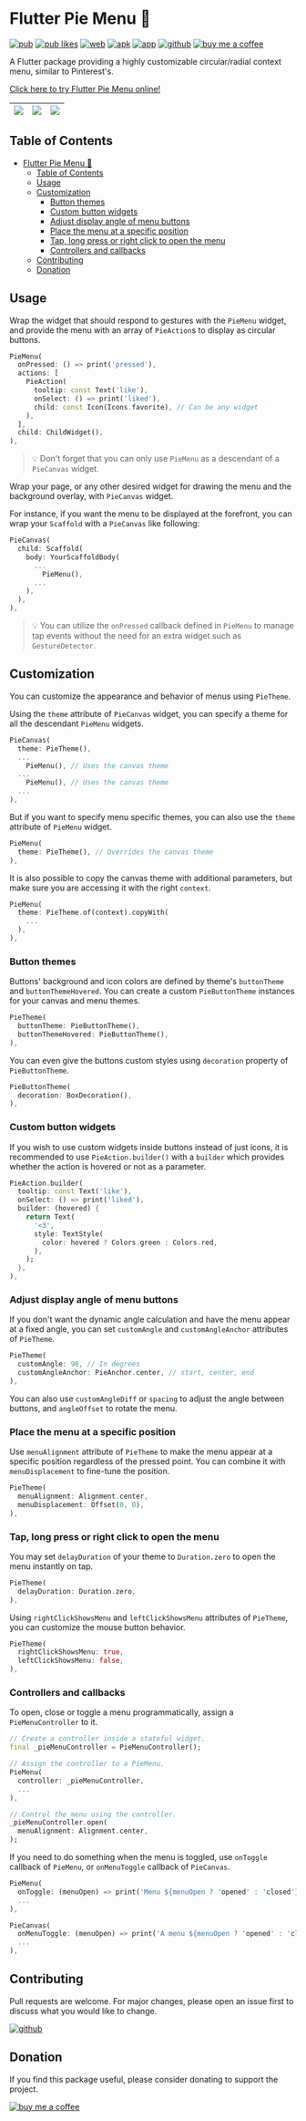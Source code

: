# Flutter Pie Menu 🥧

[![pub](https://badges.genua.fr/pub/v/pie_menu)](https://pub.dev/packages/pie_menu)
[![pub likes](https://badges.genua.fr/pub/likes/pie_menu)](https://pub.dev/packages/pie_menu)
[![web](https://img.shields.io/badge/live-web&nbsp;demo-white.svg)](https://rasitayaz.github.io/flutter-pie-menu)
[![apk](https://img.shields.io/badge/apk-android&nbsp;demo-teal.svg)](https://github.com/rasitayaz/flutter-pie-menu/raw/showcase/demo/android.zip)
[![app](https://img.shields.io/badge/app-macos&nbsp;demo-blueviolet)](https://github.com/rasitayaz/flutter-pie-menu/raw/showcase/demo/macos.zip)
[![github](https://img.shields.io/badge/github-rasitayaz-red)](https://github.com/rasitayaz)
[![buy me a coffee](https://img.shields.io/badge/buy&nbsp;me&nbsp;a&nbsp;coffee-donate-gold)](https://buymeacoffee.com/rasitayaz)

A Flutter package providing a highly customizable circular/radial context menu, similar to Pinterest's.

[Click here to try Flutter Pie Menu online!](https://rasitayaz.github.io/flutter-pie-menu)

| ![](https://raw.githubusercontent.com/rasitayaz/flutter-pie-menu/showcase/preview/screenshot-1.jpg) | ![](https://raw.githubusercontent.com/rasitayaz/flutter-pie-menu/showcase/preview/example-1.gif) | ![](https://raw.githubusercontent.com/rasitayaz/flutter-pie-menu/showcase/preview/example-2.gif) |
| :-------------------------------------------------------------------------------------------------: | :----------------------------------------------------------------------------------------------: | :----------------------------------------------------------------------------------------------: |

## Table of Contents

- [Flutter Pie Menu 🥧](#flutter-pie-menu-)
  - [Table of Contents](#table-of-contents)
  - [Usage](#usage)
  - [Customization](#customization)
    - [Button themes](#button-themes)
    - [Custom button widgets](#custom-button-widgets)
    - [Adjust display angle of menu buttons](#adjust-display-angle-of-menu-buttons)
    - [Place the menu at a specific position](#place-the-menu-at-a-specific-position)
    - [Tap, long press or right click to open the menu](#tap-long-press-or-right-click-to-open-the-menu)
    - [Controllers and callbacks](#controllers-and-callbacks)
  - [Contributing](#contributing)
  - [Donation](#donation)

## Usage

Wrap the widget that should respond to gestures with the `PieMenu` widget, and provide the menu with an array of `PieAction`s to display as circular buttons.

```dart
PieMenu(
  onPressed: () => print('pressed'),
  actions: [
    PieAction(
      tooltip: const Text('like'),
      onSelect: () => print('liked'),
      child: const Icon(Icons.favorite), // Can be any widget
    ),
  ],
  child: ChildWidget(),
),
```

> 💡 Don't forget that you can only use `PieMenu` as a descendant of a `PieCanvas` widget.

Wrap your page, or any other desired widget for drawing the menu and the background overlay, with `PieCanvas` widget.

For instance, if you want the menu to be displayed at the forefront, you can wrap your `Scaffold` with a `PieCanvas` like following:

```dart
PieCanvas(
  child: Scaffold(
    body: YourScaffoldBody(
      ...
        PieMenu(),
      ...
    ),
  ),
),
```

> 💡 You can utilize the `onPressed` callback defined in `PieMenu` to manage tap events without the need for an extra widget such as `GestureDetector`.

## Customization

You can customize the appearance and behavior of menus using `PieTheme`.

Using the `theme` attribute of `PieCanvas` widget, you can specify a theme for all the descendant `PieMenu` widgets.

```dart
PieCanvas(
  theme: PieTheme(),
  ...
    PieMenu(), // Uses the canvas theme
  ...
    PieMenu(), // Uses the canvas theme
  ...
),
```

But if you want to specify menu specific themes, you can also use the `theme` attribute of `PieMenu` widget.

```dart
PieMenu(
  theme: PieTheme(), // Overrides the canvas theme
),
```

It is also possible to copy the canvas theme with additional parameters, but make sure you are accessing it with the right `context`.

```dart
PieMenu(
  theme: PieTheme.of(context).copyWith(
    ...
  ),
),
```

### Button themes

Buttons' background and icon colors are defined by theme's `buttonTheme` and `buttonThemeHovered`. You can create a custom `PieButtonTheme` instances for your canvas and menu themes.

```dart
PieTheme(
  buttonTheme: PieButtonTheme(),
  buttonThemeHovered: PieButtonTheme(),
),
```

You can even give the buttons custom styles using `decoration` property of `PieButtonTheme`.

```dart
PieButtonTheme(
  decoration: BoxDecoration(),
),
```

### Custom button widgets

If you wish to use custom widgets inside buttons instead of just icons, it is recommended to use `PieAction.builder()` with a `builder` which provides whether the action is hovered or not as a parameter.

```dart
PieAction.builder(
  tooltip: const Text('like'),
  onSelect: () => print('liked'),
  builder: (hovered) {
    return Text(
      '<3',
      style: TextStyle(
        color: hovered ? Colors.green : Colors.red,
      ),
    );
  },
),
```

### Adjust display angle of menu buttons

If you don't want the dynamic angle calculation and have the menu appear at a fixed angle, you can set `customAngle` and `customAngleAnchor` attributes of `PieTheme`.

```dart
PieTheme(
  customAngle: 90, // In degrees
  customAngleAnchor: PieAnchor.center, // start, center, end
),
```

You can also use `customAngleDiff` or `spacing` to adjust the angle between buttons, and `angleOffset` to rotate the menu.

### Place the menu at a specific position

Use `menuAlignment` attribute of `PieTheme` to make the menu appear at a specific position regardless of the pressed point. You can combine it with `menuDisplacement` to fine-tune the position.

```dart
PieTheme(
  menuAlignment: Alignment.center,
  menuDisplacement: Offset(0, 0),
),
```

### Tap, long press or right click to open the menu

You may set `delayDuration` of your theme to `Duration.zero` to open the menu instantly on tap.

```dart
PieTheme(
  delayDuration: Duration.zero,
),
```

Using `rightClickShowsMenu` and `leftClickShowsMenu` attributes of `PieTheme`, you can customize the mouse button behavior.

```dart
PieTheme(
  rightClickShowsMenu: true,
  leftClickShowsMenu: false,
),
```

### Controllers and callbacks

To open, close or toggle a menu programmatically, assign a `PieMenuController` to it.

```dart
// Create a controller inside a stateful widget.
final _pieMenuController = PieMenuController();

// Assign the controller to a PieMenu.
PieMenu(
  controller: _pieMenuController,
  ...
),

// Control the menu using the controller.
_pieMenuController.open(
  menuAlignment: Alignment.center,
);
```

If you need to do something when the menu is toggled, use `onToggle` callback of `PieMenu`, or `onMenuToggle` callback of `PieCanvas`.

```dart
PieMenu(
  onToggle: (menuOpen) => print('Menu ${menuOpen ? 'opened' : 'closed'}'),
  ...
),

PieCanvas(
  onMenuToggle: (menuOpen) => print('A menu ${menuOpen ? 'opened' : 'closed'}'),
  ...
),
```

## Contributing

Pull requests are welcome. For major changes, please open an issue first to discuss what you would like to change.

[![github](https://img.shields.io/badge/github-flutter%20pie%20menu-white)](https://github.com/rasitayaz/flutter-pie-menu)

## Donation

If you find this package useful, please consider donating to support the project.

[![buy me a coffee](https://img.shields.io/badge/buy&nbsp;me&nbsp;a&nbsp;coffee-donate-gold)](https://buymeacoffee.com/rasitayaz)